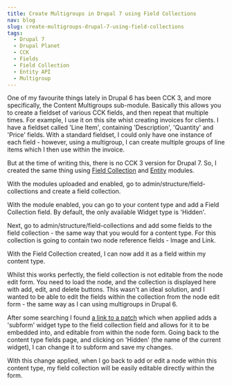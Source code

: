 ```yaml
---
title: Create Multigroups in Drupal 7 using Field Collections
nav: blog
slug: create-multigroups-drupal-7-using-field-collections
tags:
  - Drupal 7
  - Drupal Planet
  - CCK
  - Fields
  - Field Collection
  - Entity API
  - Multigroup
---
```

One of my favourite things lately in Drupal 6 has been CCK 3, and more specifically, the Content Multigroups sub-module. Basically this allows you to create a fieldset of various CCK fields, and then repeat that multiple times. For example, I use it on this site whist creating invoices for clients. I have a fieldset called 'Line Item', containing 'Description', 'Quantity' and 'Price' fields. With a standard fieldset, I could only have one instance of each field - however, using a multigroup, I can create multiple groups of line items which I then use within the invoice.

But at the time of writing this, there is no CCK 3 version for Drupal 7. So, I created the same thing using [Field Collection](http://drupal.org/project/field_collection) and [Entity](http://drupal.org/project/entity) modules.

With the modules uploaded and enabled, go to admin/structure/field-collections and create a field collection.

With the module enabled, you can go to your content type and add a Field Collection field. By default, the only available Widget type is 'Hidden'.

Next, go to admin/structure/field-collections and add some fields to the field collection - the same way that you would for a content type. For this collection is going to contain two node reference fields - Image and Link.

With the Field Collection created, I can now add it as a field within my content type.

Whilst this works perfectly, the field collection is not editable from the node edit form. You need to load the node, and the collection is displayed here with add, edit, and delete buttons. This wasn't an ideal solution, and I wanted to be able to edit the fields within the collection from the node edit form - the same way as I can using multigroups in Drupal 6.

After some searching I found [a link to a patch](http://drupal.org/node/977890#comment-4184524) which when applied adds a 'subform' widget type to the field collection field and allows for it to be embedded into, and editable from within the node form. Going back to the content type fields page, and clicking on 'Hidden' (the name of the current widget), I can change it to subform and save my changes.

With this change applied, when I go back to add or edit a node within this content type, my field collection will be easily editable directly within the form.